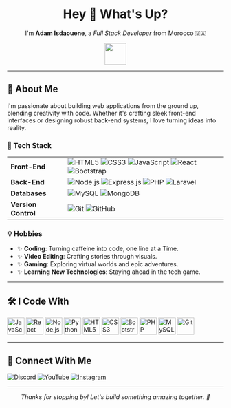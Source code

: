 <div align="center">
  <h1>Hey 👋 What's Up?</h1>
  <p>I'm <strong>Adam Isdaouene</strong>, a <em>Full Stack Developer</em> from Morocco 🇲🇦</p>
  <img src="https://media.giphy.com/media/hvRJCLFzcasrR4ia7z/giphy.gif" width="50"/>
</div>

---

## 🌟 About Me

I'm passionate about building web applications from the ground up, blending creativity with code. Whether it's crafting sleek front-end interfaces or designing robust back-end systems, I love turning ideas into reality.

### 🔧 Tech Stack
<table>
  <tr>
    <td><strong>Front-End</strong></td>
    <td>
      <img src="https://img.shields.io/badge/HTML5-E34F26?style=flat-square&logo=html5&logoColor=white" alt="HTML5"/>
      <img src="https://img.shields.io/badge/CSS3-1572B6?style=flat-square&logo=css3&logoColor=white" alt="CSS3"/>
      <img src="https://img.shields.io/badge/JavaScript-F7DF1E?style=flat-square&logo=javascript&logoColor=black" alt="JavaScript"/>
      <img src="https://img.shields.io/badge/React-61DAFB?style=flat-square&logo=react&logoColor=black" alt="React"/>
      <img src="https://img.shields.io/badge/Bootstrap-7952B3?style=flat-square&logo=bootstrap&logoColor=white" alt="Bootstrap"/>
    </td>
  </tr>
  <tr>
    <td><strong>Back-End</strong></td>
    <td>
      <img src="https://img.shields.io/badge/Node.js-339933?style=flat-square&logo=nodedotjs&logoColor=white" alt="Node.js"/>
      <img src="https://img.shields.io/badge/Express.js-000000?style=flat-square&logo=express&logoColor=white" alt="Express.js"/>
      <img src="https://img.shields.io/badge/PHP-777BB4?style=flat-square&logo=php&logoColor=white" alt="PHP"/>
      <img src="https://img.shields.io/badge/Laravel-FF2D20?style=flat-square&logo=laravel&logoColor=white" alt="Laravel"/>
    </td>
  </tr>
  <tr>
    <td><strong>Databases</strong></td>
    <td>
      <img src="https://img.shields.io/badge/MySQL-4479A1?style=flat-square&logo=mysql&logoColor=white" alt="MySQL"/>
      <img src="https://img.shields.io/badge/MongoDB-47A248?style=flat-square&logo=mongodb&logoColor=white" alt="MongoDB"/>
    </td>
  </tr>
  <tr>
    <td><strong>Version Control</strong></td>
    <td>
      <img src="https://img.shields.io/badge/Git-F05032?style=flat-square&logo=git&logoColor=white" alt="Git"/>
      <img src="https://img.shields.io/badge/GitHub-181717?style=flat-square&logo=github&logoColor=white" alt="GitHub"/>
    </td>
  </tr>
</table>

### 💡 Hobbies
- ✨ **Coding**: Turning caffeine into code, one line at a Time.
- ✨ **Video Editing**: Crafting stories through visuals.
- ✨ **Gaming**: Exploring virtual worlds and epic adventures.
- ✨ **Learning New Technologies**: Staying ahead in the tech game.

---

## 🛠️ I Code With
<div>
  <img src="https://cdn.jsdelivr.net/npm/devicons@1.8.0/!SVG/javascript.svg" width="40" alt="JavaScript"/>
  <img src="https://cdn.jsdelivr.net/npm/devicons@1.8.0/!SVG/react.svg" width="40" alt="React"/>
  <img src="https://cdn.jsdelivr.net/npm/devicons@1.8.0/!SVG/nodejs.svg" width="40" alt="Node.js"/>
  <img src="https://cdn.jsdelivr.net/npm/devicons@1.8.0/!SVG/python.svg" width="40" alt="Python"/>
  <img src="https://cdn.jsdelivr.net/npm/devicons@1.8.0/!SVG/html5.svg" width="40" alt="HTML5"/>
  <img src="https://cdn.jsdelivr.net/npm/devicons@1.8.0/!SVG/css3.svg" width="40" alt="CSS3"/>
  <img src="https://cdn.jsdelivr.net/npm/devicons@1.8.0/!SVG/bootstrap.svg" width="40" alt="Bootstrap"/>
  <img src="https://cdn.jsdelivr.net/npm/devicons@1.8.0/!SVG/php.svg" width="40" alt="PHP"/>
  <img src="https://cdn.jsdelivr.net/npm/devicons@1.8.0/!SVG/mysql.svg" width="40" alt="MySQL"/>
  <img src="https://cdn.jsdelivr.net/npm/devicons@1.8.0/!SVG/git.svg" width="40" alt="Git"/>
</div>

---

## 📱 Connect With Me
<div>
  <a href="https://discord.gg/eyvhjnnj3E"><img src="https://img.shields.io/badge/Discord-7289DA?style=flat-square&logo=discord&logoColor=white" alt="Discord"/></a>
  <a href="https://www.youtube.com/channel/UCt3RIGyhvXtkJaM03jgkZ8g"><img src="https://img.shields.io/badge/YouTube-FF0000?style=flat-square&logo=youtube&logoColor=white" alt="YouTube"/></a>
  <a href="https://www.instagram.com/adam_isdaouene/"><img src="https://img.shields.io/badge/Instagram-E4405F?style=flat-square&logo=instagram&logoColor=white" alt="Instagram"/></a>
</div>

---

<p align="center">
  <em>Thanks for stopping by! Let's build something amazing together. 🚀</em>
</p>
